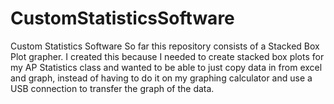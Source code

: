 CustomStatisticsSoftware
========================

Custom Statistics Software
So far this repository consists of a Stacked Box Plot grapher.  I created this because I needed to create stacked box plots for my AP Statistics class and wanted to be able to just copy data in from excel and graph, instead of having to do it on my graphing calculator and use a USB connection to transfer the graph of the data.